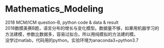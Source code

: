 # Mathematics_Modeling  
2018 MCM/ICM question-B, python code &amp; data &amp; result  
2018数模美赛B题，语言分布的增长与变化模型。数据量不够，如果用机器学习的方法建模，参数比数据多，容易过拟合。所以用纯模拟的方法建的模。  
没学过matlab，代码用的python。实验环境为anaconda3+python3.7  
